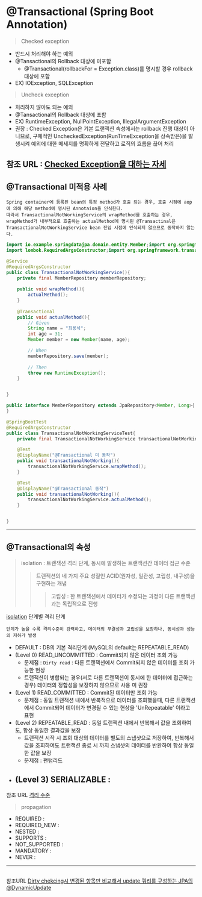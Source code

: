 @Transactional (Spring Boot Annotation)
===
> Checked exception
 - 반드시 처리해야 하는 예외
 - @Tansactional의 Rollback 대상에 미포함
   - @Transactional(rollbackFor = Exception.class)를 명시할 경우 rollback 대상에 포함
 - EX) IOException, SQLException 

> Uncheck exception
 - 처리하지 않아도 되는 예외
 - @Tansactional의 Rollback 대상에 포함
 - EX) RuntimeException, NullPointException, IllegalArgumentException
 - 권장 : Checked Exception은 기본 트랜잭션 속성에서는 rollback 진행 대상이 아니므로, 구체적인 UncheckedException(RunTimeException을 상속받은)을 발생시켜 예외에 대한 메세지를 명확하게 전달하고 로직의 흐름을 끊어 처리
 
 참조 URL : [Checked Exception을 대하는 자세](https://cheese10yun.github.io/checked-exception/)
---

## @Transactional 미적용 사례
```
Spring container에 등록된 bean의 특정 method가 호출 되는 경우, 호출 시점에 aop에 의해 해당 method에 명시된 Annotaion을 인식한다.
따라서 TransactionalNotWorkingService의 wrapMethod를 호출하는 경우, wrapMethod가 내부적으로 호출하는 actualMethod에 명시된 @Transactinal은
TransactionalNotWorkingService bean 진입 시점에 인식되지 않으므로 동작하지 않는다.

```
```java
import io.example.springdatajpa.domain.entity.Member;import org.springframework.data.jpa.repository.JpaRepository;import org.springframework.stereotype.Service;
import lombok.RequiredArgsConstructor;import org.springframework.transaction.annotation.Transactional;

@Service
@RequiredArgsConstructor
public class TransactionalNotWorkingService(){
    private final MemberRepository memberRepository;
    
    public void wrapMethod(){
        actualMethod();
    }
    
    @Transactional
    public void actualMethod(){
        // Given
        String name = "최용석";
        int age = 31;
        Member member = new Member(name, age);

        // When
        memberRepository.save(member);
        
        // Then
        throw new RuntimeException();
    }


}

public interface MemberRepository extends JpaRepository<Member, Long>{
}

@SpringBootTest
@RequiredArgsConstructor
public class TransactionalNotWorkingServiceTest{
    private final TransactionalNotWorkingService transactionalNotWorkingService;

    @Test
    @DisplayName("@Transactional 미 동작")
    public void transactionalNotWorking(){
        transactionalNotWorkingService.wrapMethod();
    }

    @Test
    @DisplayName("@Transactional 동작")
    public void transactionalNotWorking(){
        transactionalNotWorkingService.actualMethod();
    }


}
```
---

## @Transactional의 속성
> isolation : 트랜잭션 격리 단계, 동시에 발생하는 트랜잭션간 데이터 접근 수준
> > 트랜잭션의 네 가지 주요 성질인 ACID(원자성, 일관성, 고립성, 내구성)을 구현하는 개념
> > > 고립성 : 한 트랜잭션에서 데이터가 수정되는 과정이 다른 트랜잭션과는 독립적으로 진행

[isolation](https://miro.medium.com/max/475/1*hEpucQJzGE6K7D9M_0bEVw.gif)
단계별 격리 단계
```
단계가 높을 수록 격리수준이 강력하고, 데이터의 무결성과 고립성을 보장하나, 동시성과 성능의 저하가 발생
``` 
   
   - DEFAULT : DB의 기본 격리단계 (MySQL의 default는 REPEATABLE_READ)
   - (Level 0) READ_UNCOMMITTED : Commit되지 않은 데이터 조회 가능
      - 문제점 : `Dirty read` : 다른 트랜잭션에서 Commit되지 않은 데이터를 조회 가능한 현상 
      - 트랜잭션이 병합되는 경우(서로 다른 트랜잭션이 동시에 한 데이터에 접근하는 경우) 데이터의 정합성을 보장하지 않으므로 사용 미 권장
   - (Level 1) READ_COMMITTED : Commit된 데이터만 조회 가능
     - 문제점 : 동일 트랜잭션 내에서 반복적으로 데이터를 조회했을때, 다른 트랜잭션에서 Commit되어 데이터가 변경될 수 있는 현상을 'UnRepeatable' 이라고 표현
   - (Level 2) REPEATABLE_READ : 동일 트랜잭션 내에서 반복해서 값을 조회하여도, 항상 동일한 결과값을 보장
     - 트랜잭션 시작 시 조회 대상의 데이터를 별도의 스냅샷으로 저장하여, 반복해서 값을 조회하여도 트랜잭션 종료 시 까지 스냅샷의 데이터를 반환하여
       항상 동일한 값을 보장  
     - 문제점 : 팬텀리드
   - (Level 3) SERIALIZABLE : 
     - 

참조 URL [격리 수준 ](https://miro.medium.com/max/475/1*hEpucQJzGE6K7D9M_0bEVw.gif)

> propagation
 - REQUIRED :
 - REQUIRED_NEW : 
 - NESTED : 
 - SUPPORTS :
 - NOT_SUPPORTED :  
 - MANDATORY : 
 - NEVER : 
 

 ---
 
 ## 
 참조URL [Dirty chekcing시 변경된 항목만 비교해서 update 쿼리를 구성하는 JPA의 @DynamicUpdate](https://velog.io/@freddiey/JPA%EC%9D%98-DynamicUpdate)